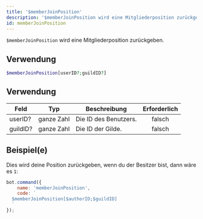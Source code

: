 ```yaml
---
title: '$memberJoinPosition'
description: '$memberJoinPosition wird eine Mitgliederposition zurückgeben.'
id: memberJoinPosition
---
```


`$memberJoinPosition` wird eine Mitgliederposition zurückgeben.

## Verwendung

```php
$memberJoinPosition[userID?;guildID?]
```

## Verwendung

| Feld     | Typ        | Beschreibung          | Erforderlich |
| -------- | ---------- | --------------------- |:------------:|
| userID?  | ganze Zahl | Die ID des Benutzers. |    falsch    |
| guildID? | ganze Zahl | Die ID der Gilde.     |    falsch    |

## Beispiel(e)

Dies wird deine Position zurückgeben, wenn du der Besitzer bist, dann wäre es `1`:

```javascript
bot.command({
    name: 'memberJoinPosition',
    code: `
  $memberJoinPosition[$authorID;$guildID]
  `
});
```
